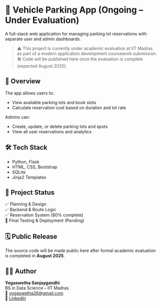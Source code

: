 # 🚗 Vehicle Parking App (Ongoing – Under Evaluation)

A full-stack web application for managing parking lot reservations with separate user and admin dashboards.

> ⚠️ This project is currently under academic evaluation at IIT Madras as part of a modern application development coursework submission.  
> 🛠️ Code will be published here once the evaluation is complete (expected August 2025).


## 📌 Overview

The app allows users to:
- View available parking lots and book slots
- Calculate reservation cost based on duration and lot rate

Admins can:
- Create, update, or delete parking lots and spots
- View all user reservations and analytics


## 🛠 Tech Stack

- Python, Flask
- HTML, CSS, Bootstrap
- SQLite
- Jinja2 Templates


## 👷 Project Status

✅ Planning & Design  
✅ Backend & Route Logic  
✅ Reservation System (80% complete)  
🔄 Final Testing & Deployment (Pending)


## 🗓️ Public Release

The source code will be made public here after formal academic evaluation is completed in **August 2025**.


## 🙋‍♀️ Author

**Yogaswetha Sanjaygandhi**  
BS in Data Science – IIT Madras  
📧 yogaswetha26@gmail.com  
🔗 [LinkedIn](https://www.linkedin.com/in/yogaswetha-iitm/)
